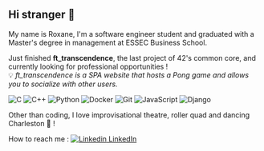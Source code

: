 
<h2>Hi stranger 🌻</h2>

My name is Roxane, I'm a software engineer student and graduated with a Master's degree in management at ESSEC Business School.

Just finished **ft_transcendence**, the last project of 42's common core, and currently looking for professional opportunities !
<br>
💡 *ft_transcendence is a SPA website that hosts a Pong game and allows you to socialize with other users.*

![C](https://img.shields.io/badge/c-%2300599C.svg?style=for-the-badge&logo=c&logoColor=white)
![C++](https://img.shields.io/badge/c++-%2300599C.svg?style=for-the-badge&logo=c%2B%2B&logoColor=white)
![Python](https://img.shields.io/badge/python-3670A0?style=for-the-badge&logo=python&logoColor=ffdd54)
![Docker](https://img.shields.io/badge/docker-%230db7ed.svg?style=for-the-badge&logo=docker&logoColor=white)
![Git](https://img.shields.io/badge/git-%23F05033.svg?style=for-the-badge&logo=git&logoColor=white)
![JavaScript](https://img.shields.io/badge/javascript-%23323330.svg?style=for-the-badge&logo=javascript&logoColor=%23F7DF1E)
![Django](https://img.shields.io/badge/django-%23092E20.svg?style=for-the-badge&logo=django&logoColor=white)

Other than coding, I love improvisational theatre, roller quad and dancing Charleston 💃 ! 

How to reach me : 
[![Linkedin](https://i.sstatic.net/gVE0j.png) LinkedIn](www.linkedin.com/in/roxane-raffi-khansari-619890170)
&nbsp;

